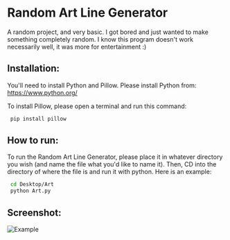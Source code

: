 
# Random Art Line Generator

A random project, and very basic. I got bored and just wanted to make something completely random. I know this program doesn't work necessarily well, it was more for entertainment :)




## Installation:

You'll need to install Python and Pillow. Please install Python from: https://www.python.org/

To install Pillow, please open a terminal and run this command:

```bash
 pip install pillow

```
## How to run:

To run the Random Art Line Generator, please place it in whatever directory you wish (and name the file what you'd like to name it). Then, CD into the directory of where the file is and run it with python. Here is an example:

```bash
 cd Desktop/Art
 python Art.py
```


## Screenshot:

![Example](https://i.imgur.com/75i9BYY.png)


